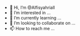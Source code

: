 - 👋 Hi, I’m @Alfisyahriall
- 👀 I’m interested in ...
- 🌱 I’m currently learning ...
- 💞️ I’m looking to collaborate on ...
- 📫 How to reach me ...

<!---
Alfisyahriall/Alfisyahriall is a ✨ special ✨ repository because its `README.md` (this file) appears on your GitHub profile.
You can click the Preview link to take a look at your changes.
--->
